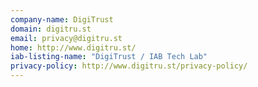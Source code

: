 ```yaml
---
company-name: DigiTrust
domain: digitru.st
email: privacy@digitru.st
home: http://www.digitru.st/
iab-listing-name: "DigiTrust / IAB Tech Lab"
privacy-policy: http://www.digitru.st/privacy-policy/
---
```




